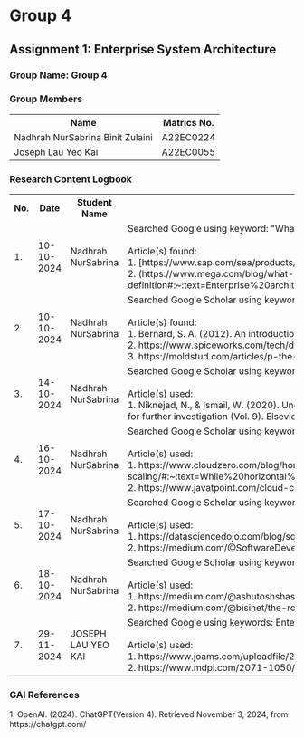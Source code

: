 # Group 4 
<!DOCTYPE html>
<html lang="en">

<body>

<h2>Assignment 1: Enterprise System Architecture</h2>

<div class="group-section">
    <h3>Group Name: Group 4</h3>
    <h3>Group Members</h3>
    <table>
        <tr>
            <th>Name</th>
            <th>Matrics No.</th>
        </tr>
        <tr>
            <td>Nadhrah NurSabrina Binit Zulaini</td>
            <td>A22EC0224</td>
        </tr>
        <tr>
            <td>Joseph Lau Yeo Kai</td>
            <td>A22EC0055</td>
        </tr>
    </table>
</div>

<div class="logbook-section">
    <h3>Research Content Logbook</h3>
    <table>
        <tr>
            <th>No.</th>
            <th>Date</th>
            <th>Student Name</th>
            <th>Activity</th>
        </tr>
        <tr>
            <td>1.</td>
            <td>10-10-2024</td>
            <td>Nadhrah NurSabrina</td>
            <td>Searched Google using keyword: 
            "What is Enterprise System Architecture?"
            <br>
            <br>
            Article(s) found:
            <br>
            1. [https://www.sap.com/sea/products/technology-platform/process-automation/what-is-rpa.html]
            <br>
            2. (https://www.mega.com/blog/what-is-enterprise-architecture-definition#:~:text=Enterprise%20architecture%20refers%20to%20the,for%20the%20organization's%20technology%20infrastructure.)
            </td>
        </tr>
        <tr>
            <td>2.</td>
            <td>10-10-2024</td>
            <td>Nadhrah NurSabrina</td>
            <td>Searched Google Scholar using keywords : designing for scability and flexibility    
            <br>
            <br>
            Article(s) found:
            <br>
            1. Bernard, S. A. (2012). An introduction to enterprise architecture: Third Edition. AuthorHouse.
            <br>
            2. https://www.spiceworks.com/tech/devops/articles/what-are-microservices/
            <br>
            3. https://moldstud.com/articles/p-the-importance-of-scalability-and-flexibility-in-software-architecture
            </td>
        </tr>
        <tr>
            <td>3.</td>
            <td>14-10-2024</td>
            <td>Nadhrah NurSabrina</td>
            <td>Searched Google Scholar using keywords: 
            <br><br>
            Article(s) used: 
            <br>
            1. Niknejad, N., & Ismail, W. (2020). Understanding Service-Oriented Architecture (SOA): A systematic literature review and directions for further investigation (Vol. 9). Elsevier B.V. 
            </td>
        </tr>
        <tr>
            <td>4.</td>
            <td>16-10-2024</td>
            <td>Nadhrah NurSabrina</td>
            <td>Searched Google Scholar using keywords: 
            <br><br>
            Article(s) used: 
            <br>
            1. https://www.cloudzero.com/blog/horizontal-vs-vertical-scaling/#:~:text=While%20horizontal%20scaling%20refers%20to,%2C%20storage%2C%20or%20network%20speed.
            <br>
            2. https://www.javatpoint.com/cloud-computing-architecture
            </td>
        </tr>
        <tr>
            <td>5.</td>
            <td>17-10-2024</td>
            <td>Nadhrah NurSabrina</td>
            <td>Searched Google Scholar using keywords: 
            <br><br>
            Article(s) used: 
            <br>
            1. https://datasciencedojo.com/blog/sql-or-nosql/
            <br>
            2. https://medium.com/@SoftwareDevelopmentCommunity/what-is-service-oriented-architecture-fa894d11a7ec
            </td>
        </tr>
        <tr>
            <td>6.</td>
            <td>18-10-2024</td>
            <td>Nadhrah NurSabrina</td>
            <td>Searched Google Scholar using keywords: 
            <br><br>
            Article(s) used: 
            <br>
            1. https://medium.com/@ashutoshshashi/future-proofing-your-architecture-embracing-scalability-and-flexibility-c1204927995a
            <br>
            2. https://medium.com/@bisinet/the-role-of-automation-in-devops-d2cf6c166578
            </td>
        </tr>
        <tr>
            <td>7.</td>
            <td>29-11-2024</td>
            <td>JOSEPH LAU YEO KAI</td>
            <td>Searched Google using keywords: Enterprise Architecture
            <br><br>
            Article(s) used: 
            <br>
            1. https://www.joams.com/uploadfile/2017/1227/20171227032224791.pdf
            <br>
            2. https://www.mdpi.com/2071-1050/16/20/8865
            </td>
        </tr>
    </table>
</div>
<h3>GAI References</h3>
1. OpenAI. (2024). ChatGPT(Version 4). Retrieved November 3, 2024, from https://chatgpt.com/ </b>
</body>
</html>
